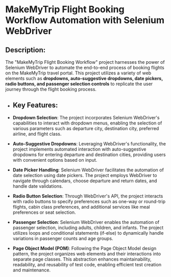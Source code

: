 # MakeMyTrip Flight Booking Workflow Automation with Selenium WebDriver

## Description:

The "MakeMyTrip Flight Booking Workflow" project harnesses the power of Selenium WebDriver to automate the end-to-end process of booking flights on the MakeMyTrip travel portal. This project utilizes a variety of web elements such as **dropdowns, auto-suggestive dropdowns, date pickers, radio buttons, and passenger selection controls** to replicate the user journey through the flight booking process.

- ## Key Features:

- **Dropdown Selection**: The project incorporates Selenium WebDriver's capabilities to interact with dropdown menus, enabling the selection of various parameters such as departure city, destination city, preferred airline, and flight class.

- **Auto-Suggestive Dropdowns**: Leveraging WebDriver's functionality, the project implements automated interaction with auto-suggestive dropdowns for entering departure and destination cities, providing users with convenient options based on input.

- **Date Picker Handling**: Selenium WebDriver facilitates the automation of date selection using date pickers. The project employs WebDriver to navigate through calendars, choose departure and return dates, and handle date validations.

- **Radio Button Selection**: Through WebDriver's API, the project interacts with radio buttons to specify preferences such as one-way or round-trip flights, cabin class preferences, and additional services like meal preferences or seat selection.

- **Passenger Selection**: Selenium WebDriver enables the automation of passenger selection, including adults, children, and infants. The project utilizes loops and conditional statements (if-else) to dynamically handle variations in passenger counts and age groups.

- **Page Object Model (POM)**: Following the Page Object Model design pattern, the project organizes web elements and their interactions into separate page classes. This abstraction enhances maintainability, readability, and reusability of test code, enabling efficient test creation and maintenance.
